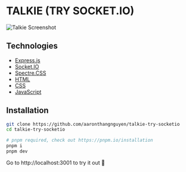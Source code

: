 # TALKIE (TRY SOCKET.IO)

![Talkie Screenshot](https://user-images.githubusercontent.com/37777232/147014484-3e071a9d-a5b6-4534-832d-e4834449b7eb.png)


## Technologies

- [Express.js](https://expressjs.com/)
- [Socket.IO](https://socket.io/get-started/chat)
- [Spectre.CSS](https://picturepan2.github.io/spectre/)
- [HTML](https://developer.mozilla.org/en-US/docs/Web/HTML)
- [CSS](https://developer.mozilla.org/en-US/docs/Web/CSS)
- [JavaScript](https://developer.mozilla.org/en-US/docs/Web/JavaScript)

## Installation

```bash
git clone https://github.com/aaronthangnguyen/talkie-try-socketio
cd talkie-try-socketio
```

```bash
# pnpm required, check out https://pnpm.io/installation
pnpm i
pnpm dev
```

Go to http://localhost:3001 to try it out 🚀
